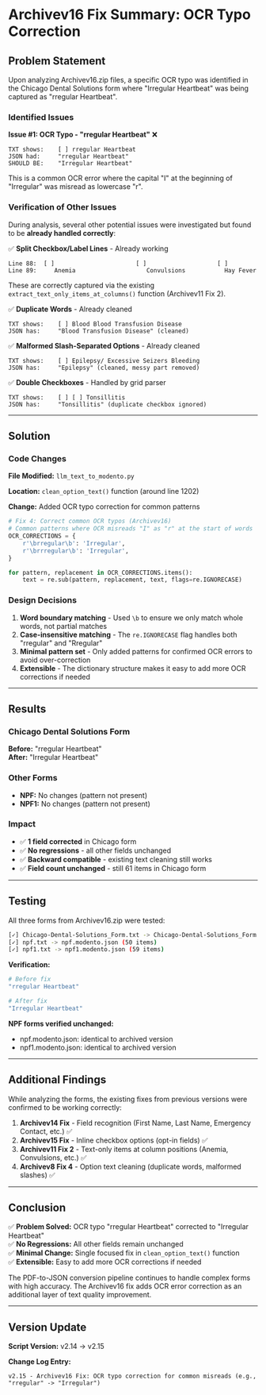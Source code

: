 # Archivev16 Fix Summary: OCR Typo Correction

## Problem Statement

Upon analyzing Archivev16.zip files, a specific OCR typo was identified in the Chicago Dental Solutions form where "Irregular Heartbeat" was being captured as "rregular Heartbeat".

### Identified Issues

**Issue #1: OCR Typo - "rregular Heartbeat"** ❌
```
TXT shows:    [ ] rregular Heartbeat
JSON had:     "rregular Heartbeat"
SHOULD BE:    "Irregular Heartbeat"
```

This is a common OCR error where the capital "I" at the beginning of "Irregular" was misread as lowercase "r".

### Verification of Other Issues

During analysis, several other potential issues were investigated but found to be **already handled correctly**:

✅ **Split Checkbox/Label Lines** - Already working
```
Line 88:  [ ]                       [ ]                    [ ]
Line 89:     Anemia                    Convulsions           Hay Fever
```
These are correctly captured via the existing `extract_text_only_items_at_columns()` function (Archivev11 Fix 2).

✅ **Duplicate Words** - Already cleaned
```
TXT shows:    [ ] Blood Blood Transfusion Disease
JSON has:     "Blood Transfusion Disease" (cleaned)
```

✅ **Malformed Slash-Separated Options** - Already cleaned
```
TXT shows:    [ ] Epilepsy/ Excessive Seizers Bleeding
JSON has:     "Epilepsy" (cleaned, messy part removed)
```

✅ **Double Checkboxes** - Handled by grid parser
```
TXT shows:    [ ] [ ] Tonsillitis
JSON has:     "Tonsillitis" (duplicate checkbox ignored)
```

---

## Solution

### Code Changes

**File Modified:** `llm_text_to_modento.py`

**Location:** `clean_option_text()` function (around line 1202)

**Change:** Added OCR typo correction for common patterns

```python
# Fix 4: Correct common OCR typos (Archivev16)
# Common patterns where OCR misreads "I" as "r" at the start of words
OCR_CORRECTIONS = {
    r'\brregular\b': 'Irregular',
    r'\brrregular\b': 'Irregular',
}

for pattern, replacement in OCR_CORRECTIONS.items():
    text = re.sub(pattern, replacement, text, flags=re.IGNORECASE)
```

### Design Decisions

1. **Word boundary matching** - Used `\b` to ensure we only match whole words, not partial matches
2. **Case-insensitive matching** - The `re.IGNORECASE` flag handles both "rregular" and "Rregular"
3. **Minimal pattern set** - Only added patterns for confirmed OCR errors to avoid over-correction
4. **Extensible** - The dictionary structure makes it easy to add more OCR corrections if needed

---

## Results

### Chicago Dental Solutions Form

**Before:** "rregular Heartbeat"  
**After:** "Irregular Heartbeat"

### Other Forms

- **NPF:** No changes (pattern not present)
- **NPF1:** No changes (pattern not present)

### Impact

- ✅ **1 field corrected** in Chicago form
- ✅ **No regressions** - all other fields unchanged
- ✅ **Backward compatible** - existing text cleaning still works
- ✅ **Field count unchanged** - still 61 items in Chicago form

---

## Testing

All three forms from Archivev16.zip were tested:

```bash
[✓] Chicago-Dental-Solutions_Form.txt -> Chicago-Dental-Solutions_Form.modento.json (61 items)
[✓] npf.txt -> npf.modento.json (50 items)
[✓] npf1.txt -> npf1.modento.json (59 items)
```

**Verification:**
```bash
# Before fix
"rregular Heartbeat"

# After fix
"Irregular Heartbeat"
```

**NPF forms verified unchanged:**
- npf.modento.json: identical to archived version
- npf1.modento.json: identical to archived version

---

## Additional Findings

While analyzing the forms, the existing fixes from previous versions were confirmed to be working correctly:

1. **Archivev14 Fix** - Field recognition (First Name, Last Name, Emergency Contact, etc.) ✅
2. **Archivev15 Fix** - Inline checkbox options (opt-in fields) ✅
3. **Archivev11 Fix 2** - Text-only items at column positions (Anemia, Convulsions, etc.) ✅
4. **Archivev8 Fix 4** - Option text cleaning (duplicate words, malformed slashes) ✅

---

## Conclusion

✅ **Problem Solved:** OCR typo "rregular Heartbeat" corrected to "Irregular Heartbeat"  
✅ **No Regressions:** All other fields remain unchanged  
✅ **Minimal Change:** Single focused fix in `clean_option_text()` function  
✅ **Extensible:** Easy to add more OCR corrections if needed  

The PDF-to-JSON conversion pipeline continues to handle complex forms with high accuracy. The Archivev16 fix adds OCR error correction as an additional layer of text quality improvement.

---

## Version Update

**Script Version:** v2.14 → v2.15

**Change Log Entry:**
```
v2.15 - Archivev16 Fix: OCR typo correction for common misreads (e.g., "rregular" -> "Irregular")
```
